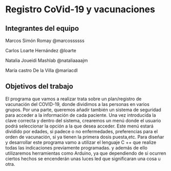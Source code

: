 # Registro CoVid-19 y vacunaciones


## Integrantes del equipo

Marcos Simón Romay @marcossssss

Carlos Loarte Hernández @loarte

Natalia Joueidi Mashlab @nataliaaaajm

María castro De la Villa @mariacdl

## Objetivos del trabajo

El programa que vamos a realizar trata sobre un plan/registro de vacunación del COVID-19, donde dividimos a las personas en varios grupos. Por una parte, queremos añadir también un sistema de seguridad para acceder a la información de cada paciente. Una vez introducida la clave correcta y dentro del sistema, crearemos un menú donde el usuario podrá seleccionar la opción a la que desea acceder. Este menú estará dividido por edades, si padece o no enfermedades, preferencias para el orden de vacunación, si ya tienen la primera dosis puesta,etc. 
Para diseñar y desarrollar este programa vamo a utilizar el lenguaje C ++ que realize todas las indicaciones previamente programadas. y además de ello utilizaremos herramientas como Arduino, ya que dependiendo de si ocurren ciertos hechos se encenderán unas luces led que significaran una cosa u otra.
